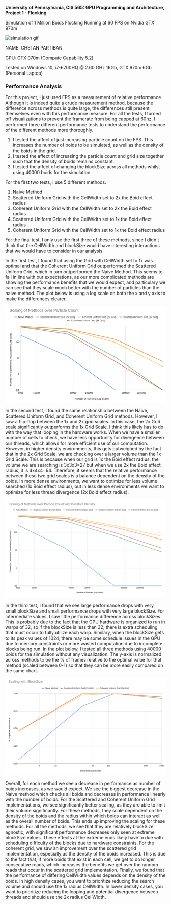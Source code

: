 **University of Pennsylvania, CIS 565: GPU Programming and Architecture,
Project 1 - Flocking**

Simulation of 1 Million Boids Flocking Running at 60 FPS on Nvidia GTX 970m

![simulation gif](images/cuda_flocking.gif)

NAME: CHETAN PARTIBAN 

GPU: GTX 970m (Compute Capability 5.2) 

Tested on Windows 10, i7-6700HQ @ 2.60 GHz 16Gb, GTX 970m 6Gb (Personal Laptop) 

### Performance Analysis

For this project, I just used FPS as a measurement of relative performance. Although it is indeed quite a crude measurement method, because the difference across methods is quite large, the differences still present themselves even with this performance measure. For all the tests, I turned off visualizations to prevent the framerate from being capped at 60hz. I performed three different performance tests to understand the performance of the different methods more thoroughly.

1. I tested the affect of just increasing particle count on the FPS. This increases the number of boids to be simulated, as well as the density of the boids in the grid.
2. I tested the affect of increasing the particle count and grid size together such that the density of boids remains constant. 
3. I tested the affect of changing the blockSize across all methods whilst using 40000 boids for the simulation.

For the first two tests, I use 5 different methods. 

1. Naive Method
2. Scattered Uniform Grid with the CellWidth set to 2x the Boid effect radius
3. Coherent Uniform Grid with the CellWidth set to 2x the Boid effect radius
4. Scattered Uniform Grid with the CellWidth set to 1x the Boid effect radius
5. Coherent Uniform Grid with the CellWidth set to 1x the Boid effect radius

For the final test, I only use the first three of these methods, since I didn't think that the CellWidth and blockSize would have interesting interactions that we would have to consider in our analysis. 

In the first test, I found that using the Grid with CellWidth set to 1x was optimal and that the Coherent Uniform Grid outperformed the Scattered Uniform Grid, which in turn outperformed the Naive Method. This seems to fall in line with our expectations, as our more complicated methods are showing the performance benefits that we would expect, and particulary we can see that they scale much better with the number of particles than the naive method. The plot below is using a log scale on both the x and y axis to make the differences clearer. 

![first_test](images/density_scale.png)

In the second test, I found the same relationship between the Naive, Scattered Uniform Grid, and Coherent Uniform Grid methods. However, I saw a flip-flop between the 1x and 2x grid scales. In this case, the 2x Grid scale significantly outperforms the 1x Grid Scale. I think this likely has to do with the way that looping in the hardware works. When we have a smaller number of cells to check, we have less opportunity for divergence between our threads, which allows for more efficient use of our computation. However, in higher density environments, this gets outweighed by the fact that in the 2x Grid Scale, we are checking over a larger volume than the 1x Grid Scale. This is because when our grid is 1x the Boid effect radius, the volume we are searching is 3x3x3=27 but when we use 2x the Boid effect radius, it is 4x4x4=64. Therefore, it seems that the relative performance between these two grid scales is a balance dependent on the density of the boids. In more dense environments, we want to optimize for less volume searched (1x Boid effect radius), but in less dense environments we want to optimize for less thread divergence (2x Boid effect radius). 

![second test](images/particle_scale.png)

In the third test, I found that we see large performance drops with very small blockSize and small performance drops with very large blockSize. For intermediate values, I saw little performance difference across blockSizes. This is probably due to the fact that the GPU hardware is organized to run in warps of 32, so if the blockSize is less than 32, there is extra scheduling that must occur to fully utilize each warp. Similary, when the blockSize gets to its peak values of 1024, there may be some schedule issues in the GPU due to memory constraints or more wasted computation due to incomplete blocks being run. In the plot below, I tested all three methods using 40000 boids for the simulation without any visualization. The y-axis is normalized across methods to be the % of frames relative to the optimal value for that method (scaled between 0-1) so that they can be more easily compared on the same chart. 

![third test](images/block_scale.png)

Overall, for each method we see a decrease in performance as number of boids increases, as we would expect. We see the biggest decrease in the Naive method which checks all boids and decreases in performance linearly with the number of boids. For the Scattered and Coherent Uniform Grid implementations, we see significantly better scaling, as they are able to limit their volume significantly. For these methods, they scale dependent on the density of the boids and the radius within which boids can interact as well as the overall number of boids. This ends up improving the scaling for these methods. For all the methods, we see that they are relatively blockSize agnostic, with significant performance decreases only seen at extreme blockSize values. These effects at the extreme ends likely have to due with scheduling difficulty of the blocks due to hardware constraints. For the coherent grid, we saw an improvement over the scattered grid implementation, especially as the density of the boids increased. This is due to the fact that, if more boids that exist in each cell, we get to do longer consecutive reads, which increases the benefits we get over the random reads that occur in the scattered grid implementation. Finally, we found that the performance of differing CellWidth values depends on the density of the boids. In high density cases, you want to prioritize reducing the search volume and should use the 1x radius CellWidth. In lower density cases, you want to prioritize reducing the looping and potential divergence between threads and should use the 2x radius CellWidth. 
